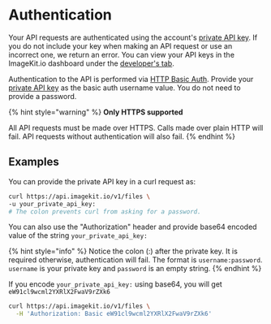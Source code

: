 # Authentication

Your API requests are authenticated using the account's [private API key](api-keys.md#private-key). If you do not include your key when making an API request or use an incorrect one, we return an error. You can view your API keys in the ImageKit.io dashboard under the [developer's tab](https://imagekit.io/dashboard/developer/api-keys).

Authentication to the API is performed via [HTTP Basic Auth](http://en.wikipedia.org/wiki/Basic_access_authentication). Provide your [private API key](api-keys.md#private-key) as the basic auth username value. You do not need to provide a password.

{% hint style="warning" %}
**Only HTTPS supported**

All API requests must be made over HTTPS. Calls made over plain HTTP will fail. API requests without authentication will also fail.
{% endhint %}

## Examples

You can provide the private API key in a curl request as:

```bash
curl https://api.imagekit.io/v1/files \ 
-u your_private_api_key:
# The colon prevents curl from asking for a password.
```

You can also use the "Authorization" header and provide base64 encoded value of the string `your_private_api_key:`

{% hint style="info" %}
Notice the colon (:) after the private key. It is required otherwise, authentication will fail. The format is `username:password`. `username` is your private key and `password` is an empty string.
{% endhint %}

If you encode `your_private_api_key:` using base64, you will get `eW91cl9wcml2YXRlX2FwaV9rZXk6`

```bash
curl https://api.imagekit.io/v1/files \
  -H 'Authorization: Basic eW91cl9wcml2YXRlX2FwaV9rZXk6'
```
